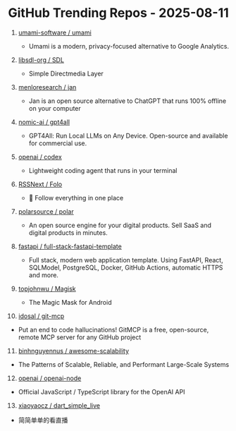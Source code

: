 # GitHub Trending Repos - 2025-08-11

1. [umami-software /    umami](https://github.com/umami-software/umami)
   - Umami is a modern, privacy-focused alternative to Google Analytics.

2. [libsdl-org /    SDL](https://github.com/libsdl-org/SDL)
   - Simple Directmedia Layer

3. [menloresearch /    jan](https://github.com/menloresearch/jan)
   - Jan is an open source alternative to ChatGPT that runs 100% offline on your computer

4. [nomic-ai /    gpt4all](https://github.com/nomic-ai/gpt4all)
   - GPT4All: Run Local LLMs on Any Device. Open-source and available for commercial use.

5. [openai /    codex](https://github.com/openai/codex)
   - Lightweight coding agent that runs in your terminal

6. [RSSNext /    Folo](https://github.com/RSSNext/Folo)
   - 🧡 Follow everything in one place

7. [polarsource /    polar](https://github.com/polarsource/polar)
   - An open source engine for your digital products. Sell SaaS and digital products in minutes.

8. [fastapi /    full-stack-fastapi-template](https://github.com/fastapi/full-stack-fastapi-template)
   - Full stack, modern web application template. Using FastAPI, React, SQLModel, PostgreSQL, Docker, GitHub Actions, automatic HTTPS and more.

9. [topjohnwu /    Magisk](https://github.com/topjohnwu/Magisk)
   - The Magic Mask for Android

10. [idosal /    git-mcp](https://github.com/idosal/git-mcp)
   - Put an end to code hallucinations! GitMCP is a free, open-source, remote MCP server for any GitHub project

11. [binhnguyennus /    awesome-scalability](https://github.com/binhnguyennus/awesome-scalability)
   - The Patterns of Scalable, Reliable, and Performant Large-Scale Systems

12. [openai /    openai-node](https://github.com/openai/openai-node)
   - Official JavaScript / TypeScript library for the OpenAI API

13. [xiaoyaocz /    dart_simple_live](https://github.com/xiaoyaocz/dart_simple_live)
   - 简简单单的看直播


